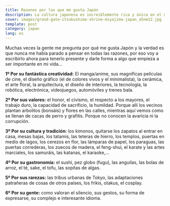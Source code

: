 ```yaml
---
title: Razones por las que me gusta Japón
description: La cultura japonesa es increiblemente rica y única en el mundo
cover: images/grand-gate-itsukushima-shrine-miyajima-japan_a5nm12.jpg
template: post
category: japan
lang: es
---
```


Muchas veces la gente me pregunta por qué me gusta Japón y la verdad es que nunca me había parado a pensar en todas las razones, por eso voy a escribirlo ahora para tenerlo presente y darle forma a algo que empieza a ser importante en mi vida…</span>

**1º Por su fantástica creatividad:** El manga/anime, sus magníficas películas de cine, el diseño gráfico (el de colores vivos y el minimalista), la cerámica, el arte floral, la arquitectura, el diseño de interiores, la tecnología, la robótica, electrónica, videojuegos, automóviles y trenes bala.

**2º Por sus valores:** el honor, el civismo, el respecto a los mayores, el trabajo duro, la capacidad de sacrificio, la humildad. Porque allí los vecinos plantan arbolitos (bonsáis) y flores en las calles, mientras aquí vemos como se llenan de cacas de perro y grafitis. Porque no conocen la avaricia ni la corrupción.

**3º Por su cultura y tradición:** los kimonos, quitarse los zapatos al entrar en casa, mesas bajas, los tatamis, las teteras de hierro, los templos, puertas en medio de lagos, los cerezos en flor, las lámparas de papel, los paraguas, las puertas correderas, los zuecos de madera, el feng-shui, el karate y las artes marciales, los samuráis, las katanas, el karaoke,…

**4º Por su gastronomía:** el sushi, pez globo (fugu), las anguilas, las bolas de arroz, el té, sake, el tofu, las sopitas de algas.

**5º Por sus rarezas:** las tribus urbanas de Tokyo, las adaptaciones patrañeras de cosas de otros países, los frikis, otakus, el cosplay.

**6º Por su gente:** como valoran el silencio, sus gestos, su forma de expresarse, su complejo e interesante idioma.
